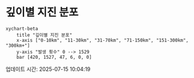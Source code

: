 # 깊이별 지진 분포

```mermaid
xychart-beta
    title "깊이별 지진 분포"
    x-axis ["0-10km", "11-30km", "31-70km", "71-150km", "151-300km", "300km+"]
    y-axis "발생 횟수" 0 --> 1529
    bar [420, 1527, 47, 6, 0, 0]
```

업데이트 시간: 2025-07-15 10:04:19
